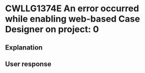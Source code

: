 # CWLLG1374E An error occurred while enabling web-based Case Designer on project: 0

## Explanation

## User response